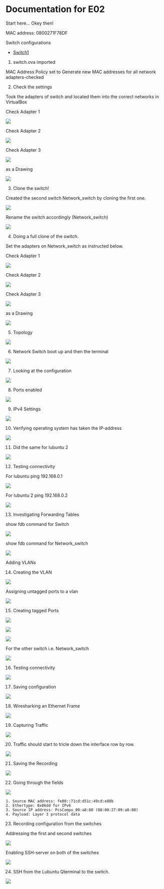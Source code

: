 # Documentation for E02

Start here... Okey then!

MAC address: 0800271F78DF

Switch configurations

* [Switch1](/E02/Switch.cfg)

1. switch.ova imported

MAC Address Policy set to Generate new MAC addresses for all network adapters-checked

2. Check the settings

Took the adapters of switch and located them into the correct networks in VirtualBox

Check Adapter 1

![](/documentation/E02/1.JPG)

Check Adapter 2

![](/documentation/E02/2.JPG)

Check Adapter 3

![](/documentation/E02/3.JPG)

as a Drawing

![](/documentation/E02/4.JPG)

3. Clone the switch!

Created the second switch Network_switch by cloning the first one.

![](/documentation/E02/5.png)

Rename the switch accordingly (Network_switch)

![](/documentation/E02/6.JPG)

4. Doing a full clone of the switch.

Set the adapters on Network_switch as instructed below.

Check Adapter 1

![](/documentation/E02/7.JPG)

Check Adapter 2

![](/documentation/E02/8.JPG)

Check Adapter 3

![](/documentation/E02/9.JPG)

as a Drawing

![](/documentation/E02/network_switch.JPG)

5. Topology

![](/documentation/E02/drawing.JPG)

6. Network Switch boot up and then the terminal

![](/documentation/E02/10.JPG)

7. Looking at the configuration

![](/documentation/E02/11.JPG)

8. Ports enabled

![](/documentation/E02/12.JPG)

9. IPv4 Settings

![](/documentation/E02/13.JPG)

10. Verifying operating system has taken the IP-address

![](/documentation/E02/14.JPG)

11. Did the same for lubuntu 2

![](/documentation/E02/15.JPG)

12. Testing connectivity

For lubuntu ping 192.168.0.1

![](/documentation/E02/16.JPG)

For lubuntu 2 ping 192.168.0.2

![](/documentation/E02/17.JPG)

13. Investigating Forwarding Tables

show fdb command for Switch

![](/documentation/E02/18.JPG)

show fdb command for Network_switch

![](/documentation/E02/19.JPG)

Adding VLANs

14. Creating the VLAN

![](/documentation/E02/20.JPG)

Assigning untagged ports to a vlan

![](/documentation/E02/21.JPG)

15. Creating tagged Ports

![](/documentation/E02/22.JPG)

![](/documentation/E02/23.JPG)

![](/documentation/E02/24.JPG)

For the other switch i.e. Network_switch

![](/documentation/E02/26.JPG)

16. Testing connectivity

![](/documentation/E02/28.JPG)

17. Saving configuration

![](/documentation/E02/27.JPG)

18. Wiresharking an Ethernet Frame

![](/documentation/E02/29.JPG)

19. Capturing Traffic

![](/documentation/E02/31.JPG)

20. Traffic should start to tricle down the interface row by row.

![](/documentation/E02/32.JPG)

21. Saving the Recording

![](/documentation/E02/33.JPG)

22. Going through the fields

![](/documentation/E02/34.JPG)

    1. Source MAC address: fe80::71cd:d51c:49cd:e80b
    2. Ethertype: 0x86dd for IPv6
    3. Source IP address: PcsCompu_09:a8:80 (08:00:27:09:a8:80)
    4. Payload: Layer 3 protocol data

23. Recording configuration from the switches

Addressing the first and second switches

![](/documentation/E02/35.JPG)

Enabling SSH-server on both of the switches

![](/documentation/E02/36.JPG)

24. SSH from the Lubuntu Qterminal to the switch.

![](/documentation/E02/37.JPG)

